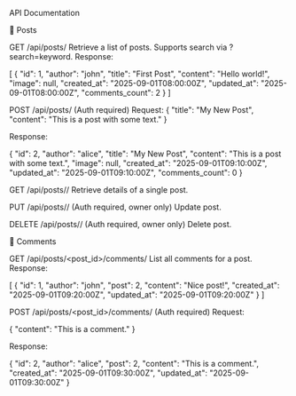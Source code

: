 API Documentation

🔹 Posts

GET /api/posts/
Retrieve a list of posts. Supports search via ?search=keyword.
Response:

[
{
"id": 1,
"author": "john",
"title": "First Post",
"content": "Hello world!",
"image": null,
"created_at": "2025-09-01T08:00:00Z",
"updated_at": "2025-09-01T08:00:00Z",
"comments_count": 2
}
]

POST /api/posts/ (Auth required)
Request:
{
"title": "My New Post",
"content": "This is a post with some text."
}

Response:

{
"id": 2,
"author": "alice",
"title": "My New Post",
"content": "This is a post with some text.",
"image": null,
"created_at": "2025-09-01T09:10:00Z",
"updated_at": "2025-09-01T09:10:00Z",
"comments_count": 0
}

GET /api/posts/<id>/
Retrieve details of a single post.

PUT /api/posts/<id>/ (Auth required, owner only)
Update post.

DELETE /api/posts/<id>/ (Auth required, owner only)
Delete post.

🔹 Comments

GET /api/posts/<post_id>/comments/
List all comments for a post.
Response:

[
{
"id": 1,
"author": "john",
"post": 2,
"content": "Nice post!",
"created_at": "2025-09-01T09:20:00Z",
"updated_at": "2025-09-01T09:20:00Z"
}
]

POST /api/posts/<post_id>/comments/ (Auth required)
Request:

{
"content": "This is a comment."
}

Response:

{
"id": 2,
"author": "alice",
"post": 2,
"content": "This is a comment.",
"created_at": "2025-09-01T09:30:00Z",
"updated_at": "2025-09-01T09:30:00Z"
}

